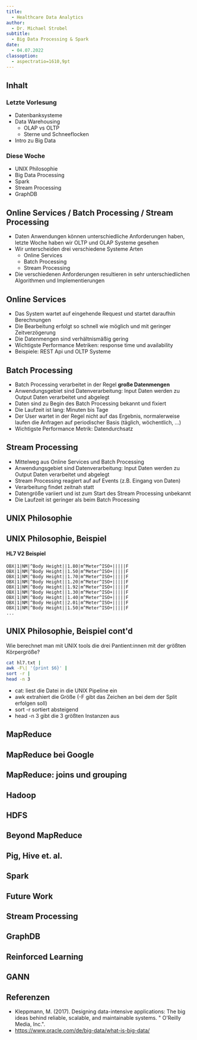 ```yaml
---
title:
  - Healthcare Data Analytics
author:
  - Dr. Michael Strobel
subtitle:
  - Big Data Processing & Spark
date:
  - 04.07.2022
classoption:
  - aspectratio=1610,9pt
---
```


## Inhalt

### Letzte Vorlesung

- Datenbanksysteme
- Data Warehousing
  - OLAP vs OLTP
  - Sterne und Schneeflocken
- Intro zu Big Data

### Diese Woche

- UNIX Philosophie
- Big Data Processing
- Spark
- Stream Processing
- GraphDB

## Online Services / Batch Processing / Stream Processing

- Daten Anwendungen können unterschiedliche Anforderungen haben, letzte Woche haben wir OLTP und OLAP Systeme gesehen
- Wir unterscheiden drei verschiedene Systeme Arten
  - Online Services
  - Batch Processing
  - Stream Processing
- Die verschiedenen Anforderungen resultieren in sehr unterschiedlichen Algorithmen und Implementierungen

## Online Services

- Das System wartet auf eingehende Request und startet daraufhin Berechnungen
- Die Bearbeitung erfolgt so schnell wie möglich und mit geringer Zeitverzögerung
- Die Datenmengen sind verhältnismäßig gering
- Wichtigste Performance Metriken: response time und availability
- Beispiele: REST Api und OLTP Systeme

## Batch Processing

- Batch Processing verarbeitet in der Regel **große Datenmengen**
- Anwendungsgebiet sind Datenverarbeitung: Input Daten werden zu Output Daten verarbeitet und abgelegt
- Daten sind zu Begin des Batch Processing bekannt und fixiert
- Die Laufzeit ist lang: Minuten bis Tage
- Der User wartet in der Regel nicht auf das Ergebnis, normalerweise laufen die Anfragen auf periodischer Basis (täglich, wöchentlich, ...)
- Wichtigste Performance Metrik: Datendurchsatz

## Stream Processing

- Mittelweg aus Online Services und Batch Processing
- Anwendungsgebiet sind Datenverarbeitung: Input Daten werden zu Output Daten verarbeitet und abgelegt
- Stream Processing reagiert auf auf Events (z.B. Eingang von Daten)
- Verarbeitung findet zeitnah statt
- Datengröße variiert und ist zum Start des Stream Processing unbekannt
- Die Laufzeit ist geringer als beim Batch Processing

## UNIX Philosophie

## UNIX Philosophie, Beispiel

#### HL7 V2 Beispiel

```
OBX|1|NM|^Body Height||1.80|m^Meter^ISO+|||||F
OBX|1|NM|^Body Height||1.50|m^Meter^ISO+|||||F
OBX|1|NM|^Body Height||1.70|m^Meter^ISO+|||||F
OBX|1|NM|^Body Height||1.20|m^Meter^ISO+|||||F
OBX|1|NM|^Body Height||1.92|m^Meter^ISO+|||||F
OBX|1|NM|^Body Height||1.30|m^Meter^ISO+|||||F
OBX|1|NM|^Body Height||1.40|m^Meter^ISO+|||||F
OBX|1|NM|^Body Height||2.01|m^Meter^ISO+|||||F
OBX|1|NM|^Body Height||1.50|m^Meter^ISO+|||||F
...
```

## UNIX Philosophie, Beispiel cont'd

Wie berechnet man mit UNIX tools die drei Pantient:innen mit der größten Körpergröße?

```bash
cat hl7.txt |
awk -F\| '{print $6}' |
sort -r |
head -n 3
```

- cat: liest die Datei in die UNIX Pipeline ein
- awk extrahiert die Größe (-F gibt das Zeichen an bei dem der Split erfolgen soll)
- sort -r sortiert absteigend
- head -n 3 gibt die 3 größten Instanzen aus

## MapReduce

## MapReduce bei Google

## MapReduce: joins und grouping

## Hadoop

## HDFS

## Beyond MapReduce

## Pig, Hive et. al.

## Spark

## Future Work

## Stream Processing

## GraphDB

## Reinforced Learning

## GANN

## Referenzen

- Kleppmann, M. (2017). Designing data-intensive applications: The big ideas behind reliable, scalable, and maintainable systems. " O'Reilly Media, Inc.".
- https://www.oracle.com/de/big-data/what-is-big-data/
